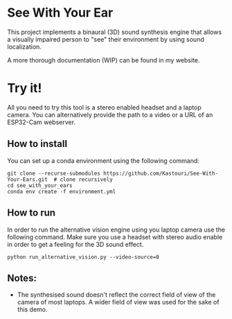 # See With Your Ear

This project implements a binaural (3D) sound synthesis engine that allows a visually impaired person to "see" 
their environment by using sound localization.

A more thorough documentation (WIP) can be found in my website. 

# Try it!
All you need to try this tool is a stereo enabled headset and a laptop camera.
You can alternatively provide the path to a video or a URL of an ESP32-Cam webserver.

## How to install
You can set up a conda environment using the following command:
```
git clone --recurse-submodules https://github.com/Kastouri/See-With-Your-Ears.git  # clone recursively
cd see_with_your_ears
conda env create -f environment.yml
```

## How to run
In order to run the alternative vision engine using you laptop camera use the following command.
Make sure you use a headset with stereo audio enable in order to get a feeling for 
the 3D sound effect.
```
python run_alternative_vision.py --video-source=0
```

## Notes:
- The synthesised sound doesn't reflect the correct field of view of the camera of most laptops. A wider field of view 
was used for the sake of this demo.
